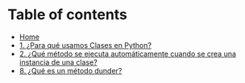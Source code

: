 # Table of contents

* [Home](README.md)
* [1. ¿Para qué usamos Clases en Python?](1.-para-que-usamos-clases-en-python.md)
* [2. ¿Qué método se ejecuta automáticamente cuando se crea una instancia de una clase?](2.-que-metodo-se-ejecuta-automaticamente-cuando-se-crea-una-instancia-de-una-clase.md)
* [8. ¿Qué es un método dunder?](8.-que-es-un-metodo-dunder.md)
